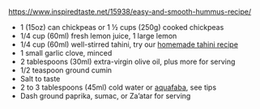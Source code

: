 https://www.inspiredtaste.net/15938/easy-and-smooth-hummus-recipe/

- 1 (15oz) can chickpeas or 1 ½ cups (250g) cooked chickpeas
- 1/4 cup (60ml) fresh lemon juice, 1 large lemon
- 1/4 cup (60ml) well-stirred tahini, try our [homemade tahini recipe](https://www.inspiredtaste.net/26901/easy-tahini-recipe/)
- 1 small garlic clove, minced
- 2 tablespoons (30ml) extra-virgin olive oil, plus more for serving
- 1/2 teaspoon ground cumin
- Salt to taste
- 2 to 3 tablespoons (45ml) cold water or [aquafaba](https://www.inspiredtaste.net/50401/aquafaba/), see tips
- Dash ground paprika, sumac, or Za’atar for serving